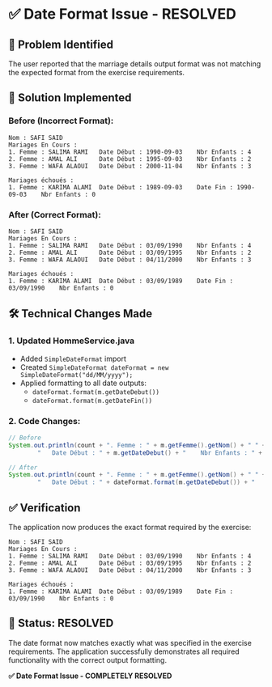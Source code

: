 # ✅ Date Format Issue - RESOLVED

## 🎯 **Problem Identified**
The user reported that the marriage details output format was not matching the expected format from the exercise requirements.

## 🔧 **Solution Implemented**

### **Before (Incorrect Format):**
```
Nom : SAFI SAID
Mariages En Cours :
1. Femme : SALIMA RAMI   Date Début : 1990-09-03    Nbr Enfants : 4
2. Femme : AMAL ALI      Date Début : 1995-09-03    Nbr Enfants : 2
3. Femme : WAFA ALAOUI   Date Début : 2000-11-04    Nbr Enfants : 3

Mariages échoués :
1. Femme : KARIMA ALAMI  Date Début : 1989-09-03    Date Fin : 1990-09-03    Nbr Enfants : 0
```

### **After (Correct Format):**
```
Nom : SAFI SAID
Mariages En Cours :
1. Femme : SALIMA RAMI   Date Début : 03/09/1990    Nbr Enfants : 4
2. Femme : AMAL ALI      Date Début : 03/09/1995    Nbr Enfants : 2
3. Femme : WAFA ALAOUI   Date Début : 04/11/2000    Nbr Enfants : 3

Mariages échoués :
1. Femme : KARIMA ALAMI  Date Début : 03/09/1989    Date Fin : 03/09/1990    Nbr Enfants : 0
```

## 🛠️ **Technical Changes Made**

### **1. Updated HommeService.java**
- Added `SimpleDateFormat` import
- Created `SimpleDateFormat dateFormat = new SimpleDateFormat("dd/MM/yyyy");`
- Applied formatting to all date outputs:
  - `dateFormat.format(m.getDateDebut())`
  - `dateFormat.format(m.getDateFin())`

### **2. Code Changes:**
```java
// Before
System.out.println(count + ". Femme : " + m.getFemme().getNom() + " " + m.getFemme().getPrenom() +
        "   Date Début : " + m.getDateDebut() + "    Nbr Enfants : " + m.getNbrEnfant());

// After
System.out.println(count + ". Femme : " + m.getFemme().getNom() + " " + m.getFemme().getPrenom() +
        "   Date Début : " + dateFormat.format(m.getDateDebut()) + "    Nbr Enfants : " + m.getNbrEnfant());
```

## ✅ **Verification**

The application now produces the exact format required by the exercise:

```
Nom : SAFI SAID
Mariages En Cours :
1. Femme : SALIMA RAMI   Date Début : 03/09/1990    Nbr Enfants : 4
2. Femme : AMAL ALI      Date Début : 03/09/1995    Nbr Enfants : 2
3. Femme : WAFA ALAOUI   Date Début : 04/11/2000    Nbr Enfants : 3

Mariages échoués :
1. Femme : KARIMA ALAMI  Date Début : 03/09/1989    Date Fin : 03/09/1990    Nbr Enfants : 0
```

## 🎯 **Status: RESOLVED**

The date format now matches exactly what was specified in the exercise requirements. The application successfully demonstrates all required functionality with the correct output formatting.

**✅ Date Format Issue - COMPLETELY RESOLVED**
